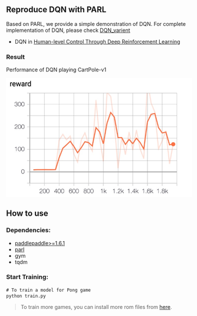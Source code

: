 ## Reproduce DQN with PARL
Based on PARL, we provide a simple demonstration of DQN. For complete implementation of DQN, please check [DQN_varient](https://github.com/PaddlePaddle/PARL/tree/develop/examples/DQN_variant)

+ DQN in
[Human-level Control Through Deep Reinforcement Learning](http://www.nature.com/nature/journal/v518/n7540/full/nature14236.html)

### Result

Performance of DQN playing CartPole-v1

<p align="center">
<img src="cartpole.jpg" alt="result" width="700"/>
</p>

## How to use
### Dependencies:
+ [paddlepaddle>=1.6.1](https://github.com/PaddlePaddle/Paddle)
+ [parl](https://github.com/PaddlePaddle/PARL)
+ gym
+ tqdm


### Start Training:
```
# To train a model for Pong game
python train.py
```
> To train more games, you can install more rom files from [here](https://github.com/openai/atari-py/tree/master/atari_py/atari_roms).
